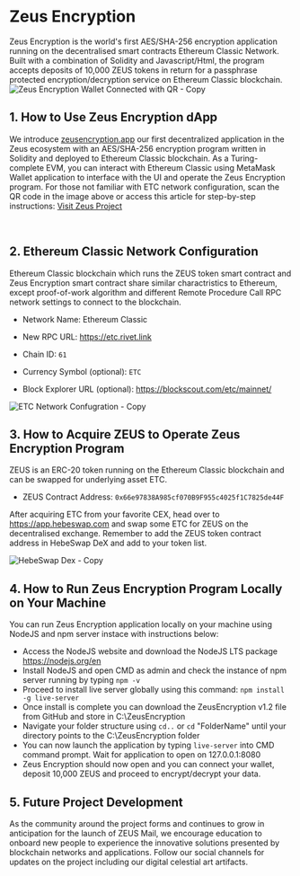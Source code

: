 # Zeus Encryption
Zeus Encryption is the world's first AES/SHA-256 encryption application running on the decentralised smart contracts Ethereum Classic Network. Built with a combination of Solidity and Javascript/Html, the program accepts deposits of 10,000 ZEUS tokens in return for a passphrase protected encryption/decryption service on Ethereum Classic blockchain. 
![Zeus Encryption Wallet Connected with QR - Copy](https://github.com/user-attachments/assets/a1eff94c-872f-4280-bbba-0714f97349dc)
<br>
## 1. How to Use Zeus Encryption dApp

We introduce <a href="https://www.zeusencryption.app/" onclick="window.open('https://www.zeusencryption.app/', '_blank', 'noopener,noreferrer'); return false;">zeusencryption.app</a> our first decentralized application in the Zeus ecosystem with an AES/SHA-256 encryption program written in Solidity and deployed to Ethereum Classic blockchain. 
As a Turing-complete EVM, you can interact with Ethereum Classic using MetaMask Wallet application to interface with the UI and operate the Zeus Encryption program.
For those not familiar with ETC network configuration, scan the QR code in the image above or access this article for step-by-step instructions: <a href="https://bit.ly/ZeusProject" onclick="window.open('https://bit.ly/ZeusProject', '_blank', 'noopener,noreferrer'); return false;">Visit Zeus Project</a>

<br>

## 2. Ethereum Classic Network Configuration
Ethereum Classic blockchain which runs the ZEUS token smart contract and Zeus Encryption smart contract share similar charactristics to Ethereum, except proof-of-work algorithm and different Remote Procedure Call RPC network settings to connect to the blockchain.
- Network Name: Ethereum Classic

- New RPC URL: https://etc.rivet.link

- Chain ID: ``61``

- Currency Symbol (optional): ``ETC``

- Block Explorer URL (optional): https://blockscout.com/etc/mainnet/

![ETC Network Confugration - Copy](https://github.com/user-attachments/assets/76153773-167f-4437-bff6-2faceb8e709b)


## 3. How to Acquire ZEUS to Operate Zeus Encryption Program
ZEUS is an ERC-20 token running on the Ethereum Classic blockchain and can be swapped for underlying asset ETC.
- ZEUS Contract Address: ``0x66e97838A985cf070B9F955c4025f1C7825de44F``

After acquiring ETC from your favorite CEX, head over to https://app.hebeswap.com and swap some ETC for ZEUS on the decentralised exchange.
Remember to add the ZEUS token contract address in HebeSwap DeX and add to your token list.

![HebeSwap Dex - Copy](https://github.com/user-attachments/assets/9e5f72f5-ee0c-4d4f-a492-1d7904db712f)

## 4. How to Run Zeus Encryption Program Locally on Your Machine
You can run Zeus Encryption application locally on your machine using NodeJS and npm server instace with instructions below:
- Access the NodeJS website and download the NodeJS LTS package https://nodejs.org/en
- Install NodeJS and open CMD as admin and check the instance of npm server running by typing ``npm -v``
- Proceed to install live server globally using this command: ``npm install -g live-server``
- Once install is complete you can download the ZeusEncryption v1.2 file from GitHub and store in C:\ZeusEncryption
- Navigate your folder structure using ``cd..`` or ``cd`` "FolderName" until your directory points to the C:\ZeusEncryption folder
- You can now launch the application by typing ``live-server`` into CMD command prompt. Wait for application to open on 127.0.0.1:8080
- Zeus Encryption should now open and you can connect your wallet, deposit 10,000 ZEUS and proceed to encrypt/decrypt your data.

## 5. Future Project Development
As the community around the project forms and continues to grow in anticipation for the launch of ZEUS Mail, we encourage education to onboard new people to experience the innovative solutions presented by blockchain networks and applications. Follow our social channels for updates on the project including our digital celestial art artifacts. 
